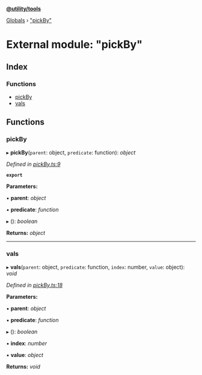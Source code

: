 **[@utility/tools](../README.md)**

[Globals](../globals.md) › ["pickBy"](_pickby_.md)

# External module: "pickBy"

## Index

### Functions

* [pickBy](_pickby_.md#pickby)
* [vals](_pickby_.md#vals)

## Functions

###  pickBy

▸ **pickBy**(`parent`: object, `predicate`: function): *object*

*Defined in [pickBy.ts:9](https://github.com/Wimjiang/utility/blob/23b6715/src/pickBy.ts#L9)*

**`export`** 

**Parameters:**

▪ **parent**: *object*

▪ **predicate**: *function*

▸ (): *boolean*

**Returns:** *object*

___

###  vals

▸ **vals**(`parent`: object, `predicate`: function, `index`: number, `value`: object): *void*

*Defined in [pickBy.ts:18](https://github.com/Wimjiang/utility/blob/23b6715/src/pickBy.ts#L18)*

**Parameters:**

▪ **parent**: *object*

▪ **predicate**: *function*

▸ (): *boolean*

▪ **index**: *number*

▪ **value**: *object*

**Returns:** *void*